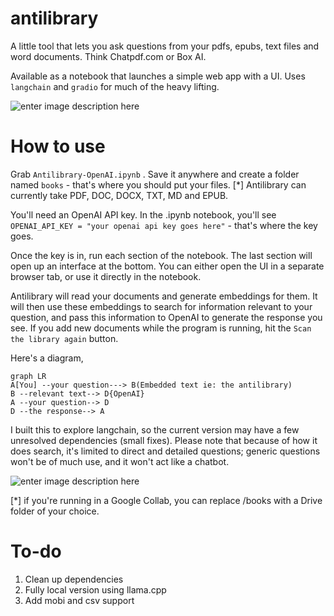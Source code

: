 # antilibrary

A little tool that lets you ask questions from your pdfs, epubs, text files and word documents. Think Chatpdf.com or Box AI. 

Available as a notebook that launches a simple web app with a UI. Uses `langchain` and `gradio` for much of the heavy lifting. 

![enter image description here](https://raw.githubusercontent.com/team-watchdog/antilibrary/main/borges.png)




# How to use

Grab `Antilibrary-OpenAI.ipynb` . Save it anywhere and create a folder named `books` - that's where you should put your files. [*] Antilibrary can currently take PDF, DOC, DOCX, TXT, MD and EPUB. 

 You'll need an OpenAI API key. In the .ipynb notebook, you'll see `OPENAI_API_KEY = "your openai api key goes here"` - that's where the key goes. 

Once the key is in, run each section of the notebook.  The last section will open up an interface at the bottom. You can either open the UI in a separate browser tab, or use it directly in the notebook.

Antilibrary will read your documents and generate embeddings for them. It will then use these embeddings to search for information relevant to your question, and pass this information to OpenAI to generate the response you see. If you add new documents while the program is running, hit the `Scan the library again` button.


Here's a diagram,

```mermaid
graph LR
A[You] --your question---> B(Embedded text ie: the antilibrary)
B --relevant text--> D{OpenAI}
A --your question--> D
D --the response--> A

```

I built this to explore langchain, so the current version may have a few unresolved dependencies (small fixes). Please note that because of how it does search, it's limited to direct and detailed questions; generic questions won't be of much use, and it won't act like a chatbot. 

![enter image description here](https://raw.githubusercontent.com/team-watchdog/antilibrary/main/Screenshot%20from%202023-05-18%2014-20-14.png)


[*] if you're running in a Google Collab, you can replace /books with a Drive folder of your choice. 


# To-do

 1. Clean up dependencies
 2. Fully local version using llama.cpp
 3. Add mobi and csv support 






